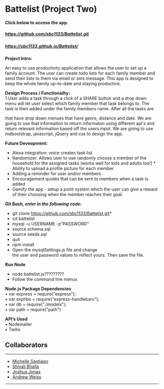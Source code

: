 # Battelist (Project Two)

**Click below to access the app.**  
##### https://github.com/sbc1133/Battelist.git 
##### https://sbc1133.github.io/Battelist/


**Project Intro:** 

An easy to use productivity application that allows the user to set up a family account.  The user can create todo lists for each family member and send their lists to them via email or sms message. This app is designed to keep the whole family up-to-date and staying productive. 

**Design Process / Functionailty:**   
1.User adds a task through a click of a SHARE button and a drop down menu will let user select which family member that task belongs to. The task is then added under the family members name.  After all the tasks are 


that have drop down menues that have genre, distance and date. We are going to use that information to return informaton using different api's and return relevant information based off the users input. We are going to use mdbootstrap, javascript, jQuery and css to design the app.

**Future Deveopment:**  
* Alexa integration: voice creates task list  
* Randomizer: Allows user to use randomly choose a member of the household for the assigned tasks (works well for kids and adults too!)  * Ability to upload a profile picture for each member   
* Adding a reminder for user and/or members  
* Encouragement quotes that can be sent to members when a task is added  
* Gamify the app - setup a point system which the user can give a reward of their choosing when the member reaches their goal.


***Git Bash, enter in the following code:***  
* git clone https://github.com/sbc1133/Battelist.git*  
* cd battelist  
* mysql -u USERNAME -p"PASSWORD"  
* source schema.sql  
* source seeds.sql  
* quit  
* npm install  
* Open the mysqlSettings.js file and change the user and password values to reflect yours. Then save the file.

**Run Node**  
* node battelist.js?????????  
* Follow the command line menus  

**Node.js Package Dependencies**  
    • var express = require("express");  
    • var exphbs = require("express-handlebars");  
    • var db = require("./models");  
    • var path = require("path")  
      
**API’s Used**  
    • Nodemailer  
    • Twilio  
    
## Collaborators
___________________________________________________________________________________________________________________________________
* [Michelle Santiago](https://github.com/msantiago2222)  
* [Shivali Bhalla](https://github.com/sbc1133)  
* [Joshua Jonas](https://github.com/NotThatJonas)  
* [Andrew Weiss](https://github.com/wandrew8)  
___________________________________________________________________________________________________________________________________
